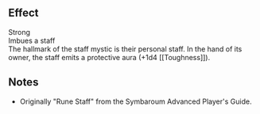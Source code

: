 ## Effect
Strong<br>Imbues a staff<br>The hallmark of the staff mystic is their personal staff. In the hand of its owner, the staff emits a protective aura (+1d4 [[Toughness]]).
## Notes
* Originally "Rune Staff" from the Symbaroum Advanced Player's Guide.